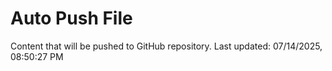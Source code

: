 # Auto Push File

Content that will be pushed to GitHub repository.
Last updated: 07/14/2025, 08:50:27 PM